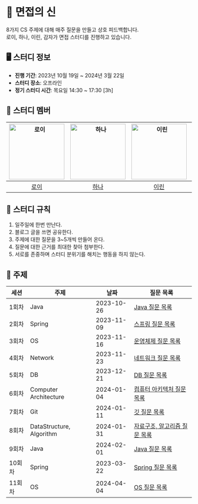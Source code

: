 # 🎤 면접의 신
8가지 CS 주제에 대해 매주 질문을 만들고 상호 피드백합니다.   
로이, 하나, 이린, 감자가 면접 스터디를 진행하고 있습니다.

## 🖥 스터디 정보
- **진행 기간**: 2023년 10월 19일 ~ 2024년 3월 22일
- **스터디 장소**: 오프라인
- **정기 스터디 시간**: 목요일 14:30 ~ 17:30 [3h]

## 🤖 스터디 멤버

<center>

| <img src="https://avatars.githubusercontent.com/lvalentine6" width="150" alt="로이"> | <img src="https://avatars.githubusercontent.com/dokkisan" width="150" alt="하나"> | <img src="https://avatars.githubusercontent.com/new-pow" width="150" alt="이린"> | <img src="https://avatars.githubusercontent.com/leegyeongwhan" width="150" alt="감자"> |
|:---:|:---:|:---:|:---:|
| [로이](https://github.com/lvalentine6) | [하나](https://github.com/dokkisan) | [이린](https://github.com/new-pow) | [감자](https://github.com/leegyeongwhan) |

</center>

## 📌 스터디 규칙

1. 일주일에 한번 만난다.
2. 블로그 글을 쓰면 공유한다.
3. 주제에 대한 질문을 3~5개씩 만들어 온다.
4. 질문에 대한 근거를 최대한 찾아 첨부한다.
5. 서로를 존중하며 스터디 분위기를 해치는 행동을 하지 않는다.

## 📔 주제


| 세션   | 주제                       | 날짜         | 질문 목록                                                                    |
|------|--------------------------|------------|--------------------------------------------------------------------------|
| 1회차  | Java                     | 2023-10-26 | [Java 질문 목록](/java/Java_2023_10_26.md)                                   |
| 2회차  | Spring                   | 2023-11-09 | [스프링 질문 목록](/spring/Spring_2023_11_09.md)                                |
| 3회차  | OS                       | 2023-11-16 | [운영체제 질문 목록](/OS/OS_2023.11.16.md)                                       |
| 4회차  | Network                  | 2023-11-23 | [네트워크 질문 목록](/network/Network_2023_11_31.md)                             |
| 5회차  | DB                       | 2023-12-21 | [DB 질문 목록](/DB/DB_2023_12_21.md)                                         |
| 6회차  | Computer Architecture    | 2024-01-04 | [컴퓨터 아키텍처 질문 목록](/ComputerArchitecture/Computer_Architecture_2024_01_04.md) |
| 7회차  | Git                      | 2024-01-11 | [깃 질문 목록](/git/2024_01_11_git.md)                                        |
| 8회차  | DataStructure, Algorithm | 2024-01-31 | [자료구조, 알고리즘 질문 목록](/Algorithm_DataStructure/DataStructure_Algorithm.md)  |
| 9회차  | Java                     | 2024-02-01 | [Java 질문 목록](/java/Java_2024_02_01.md)                                   |
| 10회차 | Spring                   | 2023-03-22 | [Spring 질문 목록](/spring/Spring_2024_03_22.md)                             |
| 11회차 | OS                       | 2024-04-04 | [OS 질문 목록](OS/OS_2024.04.04.md)                                                             |


